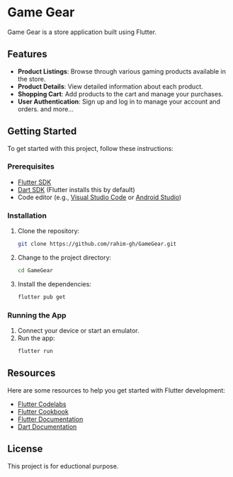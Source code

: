 # Game Gear

Game Gear is a store application built using Flutter.

## Features

- **Product Listings**: Browse through various gaming products available in the store.
- **Product Details**: View detailed information about each product.
- **Shopping Cart**: Add products to the cart and manage your purchases.
- **User Authentication**: Sign up and log in to manage your account and orders.
and more...

## Getting Started

To get started with this project, follow these instructions:

### Prerequisites

- [Flutter SDK](https://docs.flutter.dev/get-started/install)
- [Dart SDK](https://dart.dev/get-dart) (Flutter installs this by default)
- Code editor (e.g., [Visual Studio Code](https://code.visualstudio.com/) or [Android Studio](https://developer.android.com/studio))

### Installation

1. Clone the repository:
   ```sh
   git clone https://github.com/rahim-gh/GameGear.git
   ```
2. Change to the project directory:
   ```sh
   cd GameGear
   ```
3. Install the dependencies:
   ```sh
   flutter pub get
   ```

### Running the App

1. Connect your device or start an emulator.
2. Run the app:
   ```sh
   flutter run
   ```

## Resources

Here are some resources to help you get started with Flutter development:

- [Flutter Codelabs](https://docs.flutter.dev/get-started/codelab)
- [Flutter Cookbook](https://docs.flutter.dev/cookbook)
- [Flutter Documentation](https://docs.flutter.dev/)
- [Dart Documentation](https://dart.dev/guides)

## License

This project is for eductional purpose.
